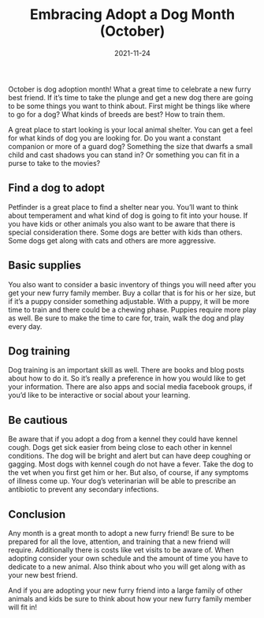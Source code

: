 ﻿---
title: "Embracing Adopt a Dog Month (October)"
date: "2021-11-24"
hero_image: "./adoption.jpeg"
hero_image_alt: "Frollicking Puppies"
hero_image_credit_text: "Alvan Nee"
hero_image_credit_link: "https://unsplash.com/@alvannee?utm_source=unsplash&utm_medium=referral&utm_content=creditCopyText"
---
October is dog adoption month! What a great time to celebrate a new furry best friend. If it’s time to take the plunge and get a new dog there are going to be some things you want to think about. First might be things like where to go for a dog? What kinds of breeds are best? How to train them. 

A great place to start looking is your local animal shelter. You can get a feel for what kinds of dog you are looking for. Do you want a constant companion or more of a guard dog? Something the size that dwarfs a small child and cast shadows you can stand in? Or something you can fit in a purse to take to the movies?

## Find a dog to adopt

Petfinder is a great place to find a shelter near you. You’ll want to think about temperament and what kind of dog is going to fit into your house. If you have kids or other animals you also want to be aware that there is special consideration there. Some dogs are better with kids than others. Some dogs get along with cats and others are more aggressive.

## Basic supplies

You also want to consider a basic inventory of things you will need after you get your new furry family member. Buy a collar that is for his or her size, but if it’s a puppy consider something adjustable. With a puppy, it will be more time to train and there could be a chewing phase. Puppies require more play as well. Be sure to make the time to care for, train, walk the dog and play every day.

## Dog training

Dog training is an important skill as well. There are books and blog posts about how to do it. So it’s really a preference in how you would like to get your information. There are also apps and social media facebook groups, if you’d like to be interactive or social about your learning.

## Be cautious

Be aware that if you adopt a dog from a kennel they could have kennel cough. Dogs get sick easier from being close to each other in kennel conditions. The dog will be bright and alert but can have deep coughing or gagging. Most dogs with kennel cough do not have a fever. Take the dog to the vet when you first get him or her. But also, of course, if any symptoms of illness come up. Your dog’s veterinarian will be able to prescribe an antibiotic to prevent any secondary infections.

## Conclusion

Any month is a great month to adopt a new furry friend! Be sure to be prepared for all the love, attention, and training that a new friend will require. Additionally there is costs like vet visits to be aware of. When adopting consider your own schedule and the amount of time you have to dedicate to a new animal. Also think about who you will get along with as your new best friend.

And if you are adopting your new furry friend into a large family of other animals and kids be sure to think about how your new furry family member will fit in!


